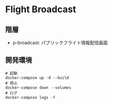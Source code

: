 # Flight Broadcast

## 階層
- p-broadcast: パブリックフライト情報配信画面

## 開発環境
```shell
# 起動
docker-compose up -d --build
# 停止
docker-compose down --volumes
# ログ
docker-compose logs -f
```

